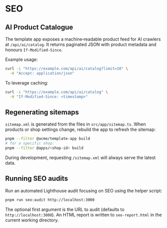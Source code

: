 # SEO

## AI Product Catalogue

The template app exposes a machine‑readable product feed for AI crawlers at `/api/ai/catalog`.
It returns paginated JSON with product metadata and honours `If-Modified-Since`.

Example usage:

```bash
curl -i "https://example.com/api/ai/catalog?limit=10" \
  -H "Accept: application/json"
```

To leverage caching:

```bash
curl -i "https://example.com/api/ai/catalog" \
  -H "If-Modified-Since: <timestamp>"
```

## Regenerating sitemaps

`sitemap.xml` is generated from the files in `src/app/sitemap.ts`. When products
or shop settings change, rebuild the app to refresh the sitemap:

```bash
pnpm --filter @acme/template-app build
# for a specific shop:
pnpm --filter @apps/<shop-id> build
```

During development, requesting `/sitemap.xml` will always serve the latest data.

## Running SEO audits

Run an automated Lighthouse audit focusing on SEO using the helper script:

```bash
pnpm run seo:audit http://localhost:3000
```

The optional first argument is the URL to audit (defaults to `http://localhost:3000`).
An HTML report is written to `seo-report.html` in the current working directory.
